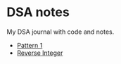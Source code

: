 # DSA notes
My DSA journal with code and notes.

- [Pattern 1](Pattern/Pattern-1.md)
- [Reverse Integer](https://leetcode.com/problems/reverse-integer/description/)
